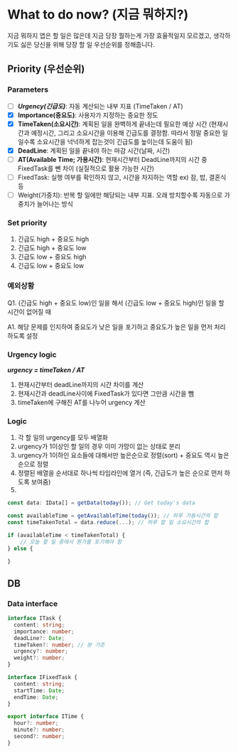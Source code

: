 # What to do now? (지금 뭐하지?)

지금 뭐하지 앱은 할 일은 많은데 지금 당장 뭘하는게 가장 효율적일지 모르겠고, 생각하기도 싫은 당신을 위해 당장 할 일 우선순위를 정해줍니다.

## Priority (우선순위)

### Parameters

- [ ] **_Urgency(긴급도)_**: 자동 계산되는 내부 지표 (TimeTaken / AT)
- [x] **Importance(중요도)**: 사용자가 지정하는 중요한 정도
- [x] **TimeTaken(소요시간)**: 계획된 일을 완벽하게 끝내는데 필요한 예상 시간
      (현재시간과 예정시간, 그리고 소요시간을 이용해 긴급도를 결정함. 따라서 정말 중요한 일일수록 소요시간을 넉넉하게 잡는것이 긴급도를 높이는데 도움이 됨)
- [x] **DeadLine**: 계획된 일을 끝내야 하는 마감 시간(날짜, 시간)
- [ ] **AT(Available Time; 가용시간)**: 현재시간부터 DeadLine까지의 시간 중 FixedTask를 뺀 차이 (실질적으로 활용 가능한 시간)
- [ ] FixedTask: 실행 여부를 확인하지 않고, 시간을 차지하는 역할 ex) 잠, 밥, 결혼식 등
- [ ] Weight(가중치): 반복 할 일에만 해당되는 내부 지표. 오래 방치할수록 자동으로 가중치가 늘어나는 방식

### Set priority

1. 긴급도 high + 중요도 high
2. 긴급도 high + 중요도 low
3. 긴급도 low + 중요도 high
4. 긴급도 low + 중요도 low

### 예외상황

Q1. (긴급도 high + 중요도 low)인 일을 해서 (긴급도 low + 중요도 high)인 일을 할 시간이 없어질 때

A1. 해당 문제를 인지하여 중요도가 낮은 일을 포기하고 중요도가 높은 일을 먼저 처리하도록 설정

### Urgency logic

**_urgency = timeTaken / AT_**

1. 현재시간부터 deadLine까지의 시간 차이를 계산
2. 현재시간과 deadLine사이에 FixedTask가 있다면 그만큼 시간을 뺌
3. timeTaken에 구해진 AT를 나누어 urgency 계산

### Logic

1. 각 할 일의 urgency를 모두 배열화
2. urgency가 1이상인 할 일의 경우 이미 가망이 없는 상태로 분리
3. urgency가 1이하인 요소들에 대해서만 높은순으로 정렬(sort) + 중요도 역시 높은 순으로 정렬
4. 정렬된 배열을 순서대로 하나씩 타임라인에 열거 (즉, 긴급도가 높은 순으로 먼저 하도록 보여줌)
5.

```ts
const data: IData[] = getData(today()); // Get today's data

const availableTime = getAvailableTime(today()); // 하루 가용시간의 합
const timeTakenTotal = data.reduce(...); // 하루 할 일 소요시간의 합

if (availableTime < timeTakenTotal) {
    // 오늘 할 일 중에서 뭔가를 포기해야 함
} else {

}
```

## DB

### Data interface

```ts
interface ITask {
  content: string;
  importance: number;
  deadLine?: Date;
  timeTaken?: number; // 분 기준
  urgency?: number;
  weight?: number;
}
```

```ts
interface IFixedTask {
  content: string;
  startTime: Date;
  endTime: Date;
}
```

```ts
export interface ITime {
  hour?: number;
  minute?: number;
  second?: number;
}
```
